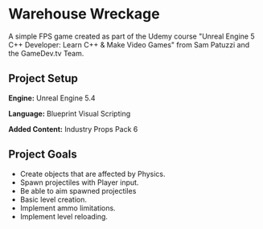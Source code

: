 # Warehouse Wreckage
A simple FPS game created as part of the Udemy course "Unreal Engine 5 C++ Developer: Learn C++ & Make Video Games" from Sam Patuzzi and the GameDev.tv Team.

## Project Setup

**Engine:** Unreal Engine 5.4

**Language:** Blueprint Visual Scripting

**Added Content:** Industry Props Pack 6

## Project Goals
- Create objects that are affected by Physics.
- Spawn projectiles with Player input.
- Be able to aim spawned projectiles
- Basic level creation.
- Implement ammo limitations.
- Implement level reloading.
